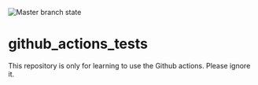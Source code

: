 ![Master branch state](https://github.com/rfuentess/github_actions_tests/workflows/CI%20master%20branch/badge.svg?branch=master)

# github_actions_tests

This repository is only for learning to use the Github actions. Please ignore it.
